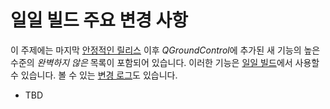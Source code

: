 # 일일 빌드 주요 변경 사항

이 주제에는 마지막 [안정적인 릴리스](../releases/release_notes.md) 이후 *QGroundControl*에 추가된 새 기능의 높은 수준의 _완벽하지 않은_ 목록이 포함되어 있습니다. 이러한 기능은 [일일 빌드](../releases/daily_builds.md)에서 사용할 수 있습니다. 볼 수 있는 [변경 로그](https://github.com/mavlink/qgroundcontrol/blob/master/ChangeLog.md)도 있습니다.

- TBD
